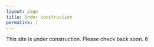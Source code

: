 ```yaml
---
layout: page
title: Under construction
permalink: /
---
```

 
 This site is under construction. Please check back soon.
6
